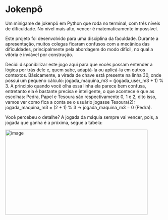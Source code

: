 # Jokenpô
Um minigame de jokenpô em Python que roda no terminal, com três níveis de dificuldade. No nível mais alto, vencer é matematicamente impossível.

Este projeto foi desenvolvido para uma disciplina da faculdade. Durante a apresentação, muitos colegas ficaram confusos com a mecânica das dificuldades, principalmente pela abordagem do modo difícil, no qual a vitória é inviável por construção.

Decidi disponibilizar este jogo aqui para que vocês possam entender a lógica por trás dele e, quem sabe, adaptá-la ou aplicá-la em outros contextos. Básicamente, a virada de chave está presente na linha 30, onde possui um pequeno cálculo: jogada_maquina_m3 = (jogada_user_m3 + 1) % 3. A principio quando você olha essa linha ela parece bem confusa, entretanto ela é bastante precisa e inteligente, o que acontece é que as escolhas: Pedra, Papel e Tesoura são respectivamente 0, 1 e 2, dito isso, vamos ver como fica a conta se o usuário jogasse Tesoura(2): jogada_maquina_m3 = (2 + 1) % 3 -> jogada_maquina_m3 = 0 (Pedra).

Você percebeu o detalhe? A jogada da máquia sempre vai vencer, pois, a jogada que ganha é a próxima, segue a tabela:

<img width="451" height="269" alt="image" src="https://github.com/user-attachments/assets/62ef92ee-2f38-4c03-80d6-165bf7e5acf9" />
